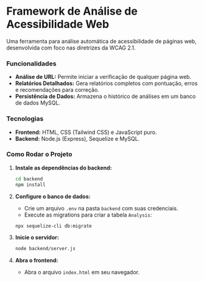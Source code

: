 # Framework de Análise de Acessibilidade Web

Uma ferramenta para análise automática de acessibilidade de páginas web, desenvolvida com foco nas diretrizes da WCAG 2.1.

### Funcionalidades

- **Análise de URL:** Permite iniciar a verificação de qualquer página web.
- **Relatórios Detalhados:** Gera relatórios completos com pontuação, erros e recomendações para correção.
- **Persistência de Dados:** Armazena o histórico de análises em um banco de dados MySQL.

### Tecnologias

- **Frontend:** HTML, CSS (Tailwind CSS) e JavaScript puro.
- **Backend:** Node.js (Express), Sequelize e MySQL.

### Como Rodar o Projeto

1.  **Instale as dependências do backend:**
    ```bash
    cd backend
    npm install
    ```

2.  **Configure o banco de dados:**
    * Crie um arquivo `.env` na pasta `backend` com suas credenciais.
    * Execute as migrations para criar a tabela `Analysis`:
    ```bash
    npx sequelize-cli db:migrate
    ```

3.  **Inicie o servidor:**
    ```bash
    node backend/server.js
    ```

4.  **Abra o frontend:**
    * Abra o arquivo `index.html` em seu navegador.